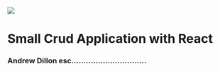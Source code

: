 ![](monster.gif)

# Small Crud Application with React

### Andrew Dillon esc...............................

